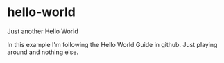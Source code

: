 # hello-world
Just another Hello World

In this example I'm following the Hello World Guide in github. Just playing around and nothing else.

